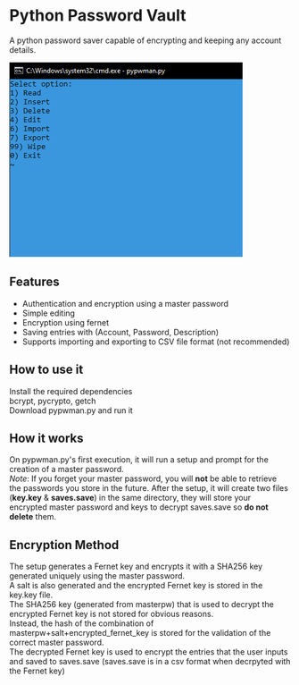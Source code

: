 # Python Password Vault

A python password saver capable of encrypting and keeping any account details.

![](https://github.com/telhc/telhc/blob/main/images/pypwmanmenu.png)

## Features
- Authentication and encryption using a master password
- Simple editing
- Encryption using fernet
- Saving entries with (Account, Password, Description)
- Supports importing and exporting to CSV file format (not recommended)

## How to use it
Install the required dependencies  
bcrypt, pycrypto, getch  
Download pypwman.py and run it

## How it works
On pypwman.py's first execution, it will run a setup and prompt for the creation of a master password.  
*Note*: If you forget your master password, you will **not** be able to retrieve the passwords you store in the future.
After the setup, it will create two files (**key.key** & **saves.save**) in the same directory, they will store 
your encrypted master password and keys to decrypt saves.save so **do not delete** them.

## Encryption Method
The setup generates a Fernet key and encrypts it with a SHA256 key generated uniquely using the master password.  
A salt is also generated and the encrypted Fernet key is stored in the key.key file.  
The SHA256 key (generated from masterpw) that is used to decrypt the encrypted Fernet key is not stored for obvious reasons.  
Instead, the hash of the combination of masterpw+salt+encrypted_fernet_key is stored for the validation of the correct master password.  
The decrypted Fernet key is used to encrypt the entries that the user inputs and saved to saves.save (saves.save is in a csv format when decrpyted with the Fernet key)
